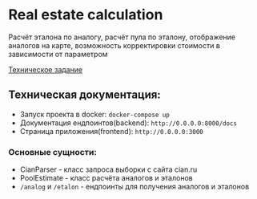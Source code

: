 # Real estate calculation

Расчёт эталона по аналогу, расчёт пула по эталону, отображение аналогов на карте, возможность корректировки стоимости 
в зависимости от параметром

[Техническое задание](https://github.com/OptikRUS/ht/blob/files/%D0%A2%D0%B5%D1%85%D0%BD%D0%B8%D1%87%D0%B5%D1%81%D0%BA%D0%BE%D0%B5%20%D0%B7%D0%B0%D0%B4%D0%B0%D0%BD%D0%B8%D0%B5.%20%D0%97%D0%B0%D0%B4%D0%B0%D1%87%D0%B0%2006.pdf)

## Техническая документация:
* Запуск проекта в docker: ```docker-compose up```
* Документация ендпоинтов(backend): ```http://0.0.0.0:8000/docs```
* Страница приложения(frontend): ```http://0.0.0.0:3000```

### Основные сущности:
* CianParser - класс запроса выборки с сайта cian.ru
* PoolEstimate - класс расчёта аналогов и эталонов
* `/analog` и `/etalon` - ендпоинты для получения аналогов и эталонов
